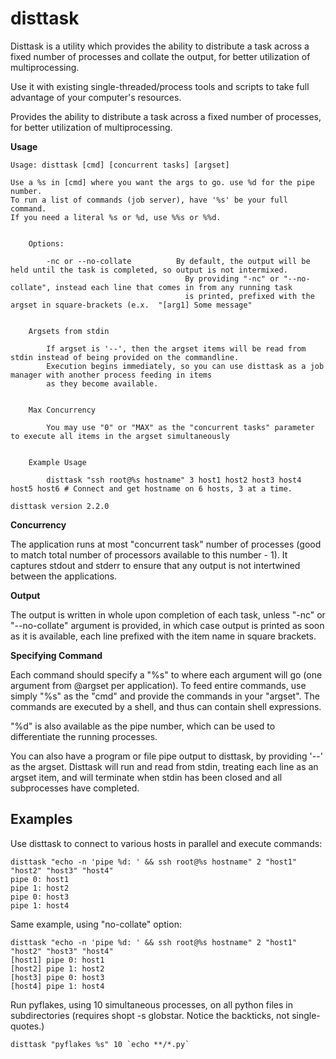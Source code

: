 disttask
========

Disttask is a utility which provides the ability to distribute a task across a fixed number of processes and collate the output, for better utilization of multiprocessing.

Use it with existing single-threaded/process tools and scripts to take full advantage of your computer's resources.

Provides the ability to distribute a task across a fixed number of processes, for better utilization of multiprocessing.

**Usage**

	Usage: disttask [cmd] [concurrent tasks] [argset]

	Use a %s in [cmd] where you want the args to go. use %d for the pipe number.
	To run a list of commands (job server), have '%s' be your full command.
	If you need a literal %s or %d, use %%s or %%d.


		Options:

			-nc or --no-collate          By default, the output will be held until the task is completed, so output is not intermixed.
										   By providing "-nc" or "--no-collate", instead each line that comes in from any running task
										   is printed, prefixed with the argset in square-brackets (e.x.  "[arg1] Some message"


		Argsets from stdin

			If argset is '--', then the argset items will be read from stdin instead of being provided on the commandline.
			Execution begins immediately, so you can use disttask as a job manager with another process feeding in items
			as they become available.


		Max Concurrency

			You may use "0" or "MAX" as the "concurrent tasks" parameter to execute all items in the argset simultaneously


		Example Usage

			disttask "ssh root@%s hostname" 3 host1 host2 host3 host4 host5 host6 # Connect and get hostname on 6 hosts, 3 at a time.

	disttask version 2.2.0



**Concurrency**

The application runs at most "concurrent task" number of processes (good to match total number of processors available to this number - 1).
It captures stdout and stderr to ensure that any output is not intertwined between the applications. 

**Output**

The output is written in whole upon completion of each task, unless "-nc" or "--no-collate" argument is provided, in which case output is printed as soon as it is available, each line prefixed with the item name in square brackets.


**Specifying Command**


Each command should specify a "%s" to where each argument will go (one argument from @argset per application). To feed entire commands, use simply "%s" as the "cmd" and provide the commands in your "argset".
The commands are executed by a shell, and thus can contain shell expressions.

"%d" is also available as the pipe number, which can be used to differentiate the running processes.

You can also have a program or file pipe output to disttask, by providing '--' as the argset. Disttask will run and read from stdin, treating each line as an argset item, and will terminate when stdin has been closed and all subprocesses have completed.


Examples
--------

Use disttask to connect to various hosts in parallel and execute commands:

	disttask "echo -n 'pipe %d: ' && ssh root@%s hostname" 2 "host1" "host2" "host3" "host4"
	pipe 0: host1
	pipe 1: host2
	pipe 0: host3
	pipe 1: host4


Same example, using "no-collate" option:

	disttask "echo -n 'pipe %d: ' && ssh root@%s hostname" 2 "host1" "host2" "host3" "host4"
	[host1] pipe 0: host1
	[host2] pipe 1: host2
	[host3] pipe 0: host3
	[host4] pipe 1: host4


Run pyflakes, using 10 simultaneous processes, on all python files in subdirectories (requires shopt -s globstar. Notice the backticks, not single-quotes.)

	disttask "pyflakes %s" 10 `echo **/*.py`

